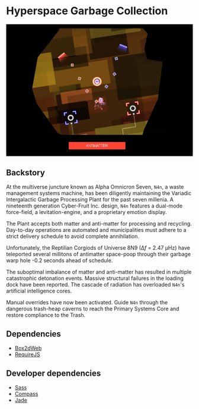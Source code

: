 Hyperspace Garbage Collection
===

![Screenshot](./img/screenshot.png)

Backstory
---
At the multiverse juncture known as Alpha Omnicron Seven, `N4n`, a waste management systems machine, has been diligently maintaining the Variadic Intergalactic Garbage Processing Plant for the past seven millenia. A nineteenth generation Cyber-Fruit Inc. design, `N4n` features a dual-mode force-field, a levitation-engine, and a proprietary emotion display.

The Plant accepts both matter and anti-matter for processing and recycling. Day-to-day operations are automated and municipalities must adhere to a strict delivery schedule to avoid complete annihilation.

Unfortunately, the Reptilian Corgiods of Universe 8N9 (∆*f* = 2.47 µHz) have teleported several millitons of antimatter space-poop through their garbage warp hole -0.2 seconds ahead of schedule.

The suboptimal imbalance of matter and anti-matter has resulted
in multiple catastrophic detonation events. Massive structural failures in the loading dock have been reported. The cascade of radiation has overloaded `N4n`'s artificial intelligence cores.

Manual overrides have now been activated. Guide `N4n` through the dangerous trash-heap caverns to reach the Primary Systems Core and restore compliance to the Trash.


Dependencies
---
* [Box2dWeb](code.google.com/p/box2dweb/)
* [RequireJS](github.com/jrburke/requirejs)


Developer dependencies
---
* [Sass](github.com/nex3/sass)
* [Compass](github.com/chriseppstein/compass)
* [Jade](github.com/visionmedia/jade)
